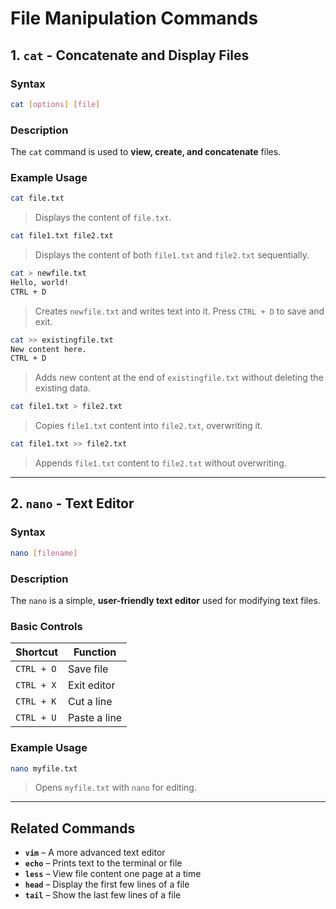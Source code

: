 # File Manipulation Commands


## 1. `cat` - Concatenate and Display Files

### Syntax
```sh
cat [options] [file]
```

### Description
The `cat` command is used to **view, create, and concatenate** files.


### Example Usage

```sh
cat file.txt
```
> Displays the content of `file.txt`.

```sh
cat file1.txt file2.txt
```
> Displays the content of both `file1.txt` and `file2.txt` sequentially.

```sh
cat > newfile.txt
Hello, world!
CTRL + D
```
> Creates `newfile.txt` and writes text into it. Press `CTRL + D` to save and exit.

```sh
cat >> existingfile.txt
New content here.
CTRL + D
```
> Adds new content at the end of `existingfile.txt` without deleting the existing data.

```sh
cat file1.txt > file2.txt
```
> Copies `file1.txt` content into `file2.txt`, overwriting it.

```sh
cat file1.txt >> file2.txt
```
> Appends `file1.txt` content to `file2.txt` without overwriting.



---

## 2. `nano` - Text Editor

### Syntax
```sh
nano [filename]
```

### Description
The `nano` is a simple, **user-friendly text editor** used for modifying text files.

### Basic Controls
| Shortcut | Function |
|----------|----------|
| `CTRL + O` | Save file |
| `CTRL + X` | Exit editor |
| `CTRL + K` | Cut a line |
| `CTRL + U` | Paste a line |

### Example Usage
```sh
nano myfile.txt
```
> Opens `myfile.txt` with `nano` for editing.


---

## Related Commands
- **`vim`** – A more advanced text editor
- **`echo`** – Prints text to the terminal or file
- **`less`** – View file content one page at a time
- **`head`** – Display the first few lines of a file
- **`tail`** – Show the last few lines of a file
